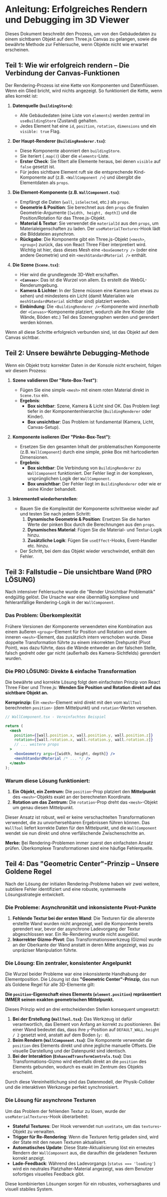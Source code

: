 # Anleitung: Erfolgreiches Rendern und Debugging im 3D Viewer

Dieses Dokument beschreibt den Prozess, um von den Gebäudedaten zu einem sichtbaren Objekt auf dem Three.js Canvas zu gelangen, sowie die bewährte Methode zur Fehlersuche, wenn Objekte nicht wie erwartet erscheinen.

## Teil 1: Wie wir erfolgreich rendern – Die Verbindung der Canvas-Funktionen

Der Rendering-Prozess ist eine Kette von Komponenten und Datenflüssen. Wenn ein Glied bricht, wird nichts angezeigt. So funktioniert die Kette, wenn alles korrekt ist:

1.  **Datenquelle (`buildingStore`)**:
    *   Alle Gebäudedaten (eine Liste von `elements`) werden zentral im `useBuildingStore` (Zustand) gehalten.
    *   Jedes Element hat eine `id`, `position`, `rotation`, `dimensions` und ein `visible: true` Flag.

2.  **Der Haupt-Renderer (`BuildingRenderer.tsx`)**:
    *   Diese Komponente abonniert den `buildingStore`.
    *   Sie iteriert (`.map()`) über die `elements`-Liste.
    *   **Erster Check**: Sie filtert alle Elemente heraus, bei denen `visible` auf `false` gesetzt ist.
    *   Für jedes sichtbare Element ruft sie die entsprechende Kind-Komponente auf (z.B. `<WallComponent />`) und übergibt die Elementdaten als `props`.

3.  **Die Element-Komponente (z.B. `WallComponent.tsx`)**:
    *   Empfängt die Daten (`wall`, `isSelected`, etc.) als `props`.
    *   **Geometrie & Position**: Sie berechnet aus den `props` die finalen Geometrie-Argumente (`[width, height, depth]`) und die Position/Rotation für das Three.js-Objekt.
    *   **Material & Textur**: Sie verwendet die `materialId` aus den `props`, um Materialeigenschaften zu laden. Der `useMaterialTextures`-Hook lädt die Bilddateien asynchron.
    *   **Rückgabe**: Die Komponente gibt ein Three.js-Objekt (`<mesh>`, `<group>`) zurück, das von React Three Fiber interpretiert wird. Wichtig ist hier, dass dieses Mesh eine `<boxGeometry />` (oder eine andere Geometrie) und ein `<meshStandardMaterial />` enthält.

4.  **Die Szene (`Scene.tsx`)**:
    *   Hier wird die grundlegende 3D-Welt erschaffen.
    *   **`<Canvas>`**: Das ist die Wurzel von allem. Es erstellt die WebGL-Renderumgebung.
    *   **Kamera & Lichter**: In der Szene müssen eine Kamera (um etwas zu sehen) und mindestens ein Licht (damit Materialien wie `meshStandardMaterial` sichtbar sind) platziert werden.
    *   **Einbindung**: Die `<BuildingRenderer />`-Komponente wird *innerhalb* der `<Canvas>`-Komponente platziert, wodurch alle ihre Kinder (die Wände, Böden etc.) Teil des Szenengraphen werden und gerendert werden können.

Wenn all diese Schritte erfolgreich verbunden sind, ist das Objekt auf dem Canvas sichtbar.

## Teil 2: Unsere bewährte Debugging-Methode

Wenn ein Objekt trotz korrekter Daten in der Konsole nicht erscheint, folgen wir diesem Prozess:

1.  **Szene validieren (Der "Rote-Box-Test")**:
    *   Fügen Sie eine simple `<mesh>` mit einem roten Material direkt in `Scene.tsx` ein.
    *   **Ergebnis**:
        *   **Box sichtbar**: Szene, Kamera & Licht sind OK. Das Problem liegt tiefer in der Komponentenhierarchie (`BuildingRenderer` oder Kinder).
        *   **Box unsichtbar**: Das Problem ist fundamental (Kamera, Licht, Canvas-Setup).

2.  **Komponente isolieren (Der "Pinke-Box-Test")**:
    *   Ersetzen Sie den gesamten Inhalt der problematischen Komponente (z.B. `WallComponent`) durch eine simple, pinke Box mit hartcodierten Dimensionen.
    *   **Ergebnis**:
        *   **Box sichtbar**: Die Verbindung von `BuildingRenderer` zu `WallComponent` funktioniert. Der Fehler liegt in der komplexen, ursprünglichen Logik der `WallComponent`.
        *   **Box unsichtbar**: Der Fehler liegt im `BuildingRenderer` oder wie er seine Kinder behandelt.

3.  **Inkrementell wiederherstellen**:
    *   Bauen Sie die Komplexität der Komponente schrittweise wieder auf und testen Sie nach jedem Schritt:
        1.  **Dynamische Geometrie & Position**: Ersetzen Sie die harten Werte der pinken Box durch die Berechnungen aus den `props`.
        2.  **Dynamisches Material**: Fügen Sie die Material- und Textur-Logik hinzu.
        3.  **Zusätzliche Logik**: Fügen Sie `useEffect`-Hooks, Event-Handler etc. hinzu.
    *   Der Schritt, bei dem das Objekt wieder verschwindet, enthält den Fehler.

## Teil 3: Fallstudie – Die unsichtbare Wand (PRO LÖSUNG)

Nach intensiver Fehlersuche wurde die "Render Unsichtbar Problematik" endgültig gelöst. Die Ursache war eine übermäßig komplexe und fehleranfällige Rendering-Logik in der `WallComponent`.

### Das Problem: Überkomplexität

Frühere Versionen der Komponente verwendeten eine Kombination aus einem äußeren `<group>`-Element für Position und Rotation und einem inneren `<mesh>`-Element, das zusätzlich intern verschoben wurde. Diese doppelte Transformation führte zu einem inkorrekten Drehpunkt (Pivot Point), was dazu führte, dass die Wände entweder an der falschen Stelle, falsch gedreht oder gar nicht (außerhalb des Kamera-Sichtfelds) gerendert wurden.

### Die PRO LÖSUNG: Direkte & einfache Transformation

Die bewährte und korrekte Lösung folgt dem einfachsten Prinzip von React Three Fiber und Three.js: **Wenden Sie Position und Rotation direkt auf das sichtbare Objekt an.**

**Kernprinzip:** Ein `<mesh>`-Element wird direkt mit den vom `WallTool` berechneten `position`- (dem Mittelpunkt) und `rotation`-Werten versehen.

```jsx
// WallComponent.tsx - Vereinfachtes Beispiel

return (
  <mesh
    position={[wall.position.x, wall.position.y, wall.position.z]}
    rotation={[wall.rotation.x, wall.rotation.y, wall.rotation.z]}
    // ... weitere props
  >
    <boxGeometry args={[width, height, depth]} />
    <meshStandardMaterial /* ... */ />
  </mesh>
);
```

### Warum diese Lösung funktioniert:

1.  **Ein Objekt, ein Zentrum:** Die `position`-Prop platziert den **Mittelpunkt** des `<mesh>`-Objekts exakt an der berechneten Koordinate.
2.  **Rotation um das Zentrum:** Die `rotation`-Prop dreht das `<mesh>`-Objekt um genau diesen Mittelpunkt.

Dieser Ansatz ist robust, weil er keine verschachtelten Transformationen verwendet, die zu unvorhersehbaren Ergebnissen führen können. Das `WallTool` liefert korrekte Daten für den Mittelpunkt, und die `WallComponent` wendet sie nun direkt und ohne verfälschende Zwischenschritte an.

**Merke:** Bei Rendering-Problemen immer zuerst den einfachsten Ansatz prüfen. Überkomplexe Transformationen sind eine häufige Fehlerquelle.

## Teil 4: Das "Geometric Center"-Prinzip – Unsere Goldene Regel

Nach der Lösung der initialen Rendering-Probleme haben wir zwei weitere, subtilere Fehler identifiziert und eine robuste, systemweite Lösungsstrategie entwickelt.

### Die Probleme: Asynchronität und inkonsistente Pivot-Punkte

1.  **Fehlende Textur bei der ersten Wand**: Die Texturen für die allererste erstellte Wand wurden nicht angezeigt, weil die Komponente bereits gerendert war, bevor der asynchrone Ladevorgang der Textur abgeschlossen war. Ein Re-Rendering wurde nicht ausgelöst.
2.  **Inkorrekter Gizmo-Pivot**: Das Transformationswerkzeug (Gizmo) wurde an der Oberkante der Wand anstatt in deren Mitte angezeigt, was zu unpräziser Manipulation führte.

### Die Lösung: Ein zentraler, konsistenter Angelpunkt

Die Wurzel beider Probleme war eine inkonsistente Handhabung der Elementposition. Die Lösung ist das **"Geometric Center"-Prinzip**, das nun als Goldene Regel für alle 3D-Elemente gilt:

**Die `position`-Eigenschaft eines Elements (`element.position`) repräsentiert IMMER seinen exakten geometrischen Mittelpunkt.**

Dieses Prinzip wird an drei entscheidenden Stellen konsequent umgesetzt:

1.  **Bei der Erstellung (`WallTool.tsx`)**: Das Werkzeug ist dafür verantwortlich, das Element von Anfang an korrekt zu positionieren. Bei einer Wand bedeutet das, dass ihre `y`-Position auf `DEFAULT_WALL.height / 2` gesetzt wird, anstatt auf dem Boden (`y: 0`).
2.  **Beim Rendern (`WallComponent.tsx`)**: Die Komponente verwendet die `position` des Elements direkt und ohne jegliche manuelle Offsets. Die visuelle Darstellung und der Datenpunkt sind identisch.
3.  **Bei der Interaktion (`EnhancedTransformControls.tsx`)**: Das Transformations-Gizmo wird ebenfalls direkt an die `position` des Elements gebunden, wodurch es exakt im Zentrum des Objekts erscheint.

Durch diese Vereinheitlichung sind das Datenmodell, der Physik-Collider und die interaktiven Werkzeuge perfekt synchronisiert.

### Die Lösung für asynchrone Texturen

Um das Problem der fehlenden Textur zu lösen, wurde der `useMaterialTextures`-Hook überarbeitet:

-   **Stateful Textures**: Der Hook verwendet nun `useState`, um das `textures`-Objekt zu verwalten.
-   **Trigger für Re-Rendering**: Wenn die Texturen fertig geladen sind, wird der State mit den neuen Texturen aktualisiert.
-   **Automatisches Update**: Diese State-Aktualisierung löst ein erneutes Rendern der `WallComponent` aus, die daraufhin die geladenen Texturen korrekt anzeigt.
-   **Lade-Feedback**: Während des Ladevorgangs (`status === 'loading'`) wird ein neutrales Platzhalter-Material angezeigt, was dem Benutzer sofortiges visuelles Feedback gibt.

Diese kombinierten Lösungen sorgen für ein robustes, vorhersagbares und visuell stabiles System.
